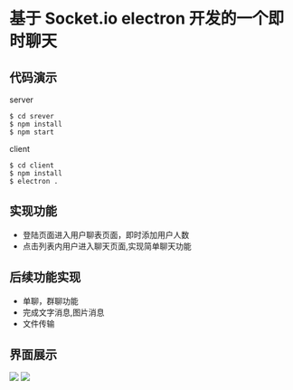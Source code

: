 # 基于 Socket.io electron  开发的一个即时聊天

## 代码演示

server
```
$ cd srever
$ npm install 
$ npm start
```

client
```
$ cd client
$ npm install 
$ electron .
```


## 实现功能
- 登陆页面进入用户聊表页面，即时添加用户人数
- 点击列表内用户进入聊天页面,实现简单聊天功能


## 后续功能实现
- 单聊，群聊功能
- 完成文字消息,图片消息
- 文件传输

## 界面展示
<img src="https://raw.githubusercontent.com/Alen-gao/IM-Socket.io/dev/login.jpg">

<img src="https://raw.githubusercontent.com/Alen-gao/IM-Socket.io/dev/message.jpg">

